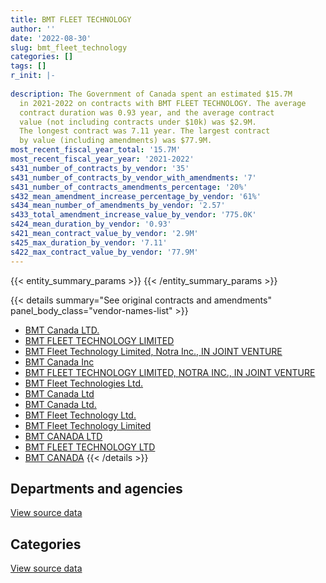 ```yaml
---
title: BMT FLEET TECHNOLOGY
author: ''
date: '2022-08-30'
slug: bmt_fleet_technology
categories: []
tags: []
r_init: |-
  
description: The Government of Canada spent an estimated $15.7M
  in 2021-2022 on contracts with BMT FLEET TECHNOLOGY. The average
  contract duration was 0.93 year, and the average contract
  value (not including contracts under $10k) was $2.9M.
  The longest contract was 7.11 year. The largest contract
  by value (including amendments) was $77.9M.
most_recent_fiscal_year_total: '15.7M'
most_recent_fiscal_year_year: '2021-2022'
s431_number_of_contracts_by_vendor: '35'
s431_number_of_contracts_by_vendor_with_amendments: '7'
s431_number_of_contracts_amendments_percentage: '20%'
s432_mean_amendment_increase_percentage_by_vendor: '61%'
s434_mean_number_of_amendments_by_vendor: '2.57'
s433_total_amendment_increase_value_by_vendor: '775.0K'
s424_mean_duration_by_vendor: '0.93'
s421_mean_contract_value_by_vendor: '2.9M'
s425_max_duration_by_vendor: '7.11'
s422_max_contract_value_by_vendor: '77.9M'
---
```


<script src="/rmarkdown-libs/htmlwidgets/htmlwidgets.js"></script>
<link href="/rmarkdown-libs/datatables-css/datatables-crosstalk.css" rel="stylesheet" />
<script src="/rmarkdown-libs/datatables-binding/datatables.js"></script>
<script src="/rmarkdown-libs/jquery/jquery-3.6.0.min.js"></script>
<link href="/rmarkdown-libs/dt-core-bootstrap/css/dataTables.bootstrap.min.css" rel="stylesheet" />
<link href="/rmarkdown-libs/dt-core-bootstrap/css/dataTables.bootstrap.extra.css" rel="stylesheet" />
<script src="/rmarkdown-libs/dt-core-bootstrap/js/jquery.dataTables.min.js"></script>
<script src="/rmarkdown-libs/dt-core-bootstrap/js/dataTables.bootstrap.min.js"></script>
<link href="/rmarkdown-libs/crosstalk/css/crosstalk.min.css" rel="stylesheet" />
<script src="/rmarkdown-libs/crosstalk/js/crosstalk.min.js"></script>
<script src="/rmarkdown-libs/htmlwidgets/htmlwidgets.js"></script>
<link href="/rmarkdown-libs/datatables-css/datatables-crosstalk.css" rel="stylesheet" />
<script src="/rmarkdown-libs/datatables-binding/datatables.js"></script>
<script src="/rmarkdown-libs/jquery/jquery-3.6.0.min.js"></script>
<link href="/rmarkdown-libs/dt-core-bootstrap/css/dataTables.bootstrap.min.css" rel="stylesheet" />
<link href="/rmarkdown-libs/dt-core-bootstrap/css/dataTables.bootstrap.extra.css" rel="stylesheet" />
<script src="/rmarkdown-libs/dt-core-bootstrap/js/jquery.dataTables.min.js"></script>
<script src="/rmarkdown-libs/dt-core-bootstrap/js/dataTables.bootstrap.min.js"></script>
<link href="/rmarkdown-libs/crosstalk/css/crosstalk.min.css" rel="stylesheet" />
<script src="/rmarkdown-libs/crosstalk/js/crosstalk.min.js"></script>

{{< entity_summary_params >}}
{{< /entity_summary_params >}}

{{< details summary="See original contracts and amendments" panel_body_class="vendor-names-list" >}}
- [BMT Canada LTD.](https://search.open.canada.ca/en/ct/?sort=contract_value_f%20desc&page=1&search_text=%22BMT%20Canada%20LTD.%22)
- [BMT FLEET TECHNOLOGY LIMITED](https://search.open.canada.ca/en/ct/?sort=contract_value_f%20desc&page=1&search_text=%22BMT%20FLEET%20TECHNOLOGY%20LIMITED%22)
- [BMT Fleet Technology Limited, Notra Inc., IN JOINT VENTURE](https://search.open.canada.ca/en/ct/?sort=contract_value_f%20desc&page=1&search_text=%22BMT%20Fleet%20Technology%20Limited%2c%20Notra%20Inc.%2c%20IN%20JOINT%20VENTURE%22)
- [BMT Canada Inc](https://search.open.canada.ca/en/ct/?sort=contract_value_f%20desc&page=1&search_text=%22BMT%20Canada%20Inc%22)
- [BMT FLEET TECHNOLOGY LIMITED, NOTRA INC., IN JOINT VENTURE](https://search.open.canada.ca/en/ct/?sort=contract_value_f%20desc&page=1&search_text=%22BMT%20FLEET%20TECHNOLOGY%20LIMITED%2c%20NOTRA%20INC.%2c%20IN%20JOINT%20VENTURE%22)
- [BMT Fleet Technologies Ltd.](https://search.open.canada.ca/en/ct/?sort=contract_value_f%20desc&page=1&search_text=%22BMT%20Fleet%20Technologies%20Ltd.%22)
- [BMT Canada Ltd](https://search.open.canada.ca/en/ct/?sort=contract_value_f%20desc&page=1&search_text=%22BMT%20Canada%20Ltd%22)
- [BMT Canada Ltd.](https://search.open.canada.ca/en/ct/?sort=contract_value_f%20desc&page=1&search_text=%22BMT%20Canada%20Ltd.%22)
- [BMT Fleet Technology Ltd.](https://search.open.canada.ca/en/ct/?sort=contract_value_f%20desc&page=1&search_text=%22BMT%20Fleet%20Technology%20Ltd.%22)
- [BMT Fleet Technology Limited](https://search.open.canada.ca/en/ct/?sort=contract_value_f%20desc&page=1&search_text=%22BMT%20Fleet%20Technology%20Limited%22)
- [BMT CANADA LTD](https://search.open.canada.ca/en/ct/?sort=contract_value_f%20desc&page=1&search_text=%22BMT%20CANADA%20LTD%22)
- [BMT FLEET TECHNOLOGY LTD](https://search.open.canada.ca/en/ct/?sort=contract_value_f%20desc&page=1&search_text=%22BMT%20FLEET%20TECHNOLOGY%20LTD%22)
- [BMT CANADA](https://search.open.canada.ca/en/ct/?sort=contract_value_f%20desc&page=1&search_text=%22BMT%20CANADA%22)
{{< /details >}}

## Departments and agencies

<div id="htmlwidget-1" style="width:100%;height:auto;" class="datatables html-widget"></div>
<script type="application/json" data-for="htmlwidget-1">{"x":{"style":"bootstrap","filter":"none","vertical":false,"data":[["<a href=\"/departments/dfo-mpo/\">Fisheries and Oceans Canada<\/a>","<a href=\"/departments/dnd-mdn/\">National Defence<\/a>","<a href=\"/departments/nrc-cnrc/\">National Research Council Canada<\/a>","<a href=\"/departments/nrcan-rncan/\">Natural Resources Canada<\/a>"],[135532.49,2009283.82,11865,31330.6],[17849.53,16445096.73,null,46074.4],[76910,16691511.33,14690,null],[31738.73,15663137.77,null,null]],"container":"<table class=\"table table-striped table-hover row-border order-column display\">\n  <thead>\n    <tr>\n      <th>Department<\/th>\n      <th>2018-2019<\/th>\n      <th>2019-2020<\/th>\n      <th>2020-2021<\/th>\n      <th>2021-2022<\/th>\n    <\/tr>\n  <\/thead>\n<\/table>","options":{"order":[[4,"desc"]],"pageLength":10,"autoWidth":true,"columnDefs":[{"targets":1,"render":"function(data, type, row, meta) {\n    return type !== 'display' ? data : DTWidget.formatCurrency(data, \"$\", 2, 3, \",\", \".\", true, null);\n  }"},{"targets":2,"render":"function(data, type, row, meta) {\n    return type !== 'display' ? data : DTWidget.formatCurrency(data, \"$\", 2, 3, \",\", \".\", true, null);\n  }"},{"targets":3,"render":"function(data, type, row, meta) {\n    return type !== 'display' ? data : DTWidget.formatCurrency(data, \"$\", 2, 3, \",\", \".\", true, null);\n  }"},{"targets":4,"render":"function(data, type, row, meta) {\n    return type !== 'display' ? data : DTWidget.formatCurrency(data, \"$\", 2, 3, \",\", \".\", true, null);\n  }"},{"width":"16%","targets":[1,2,3,4]},{"className":"dt-right","targets":[1,2,3,4]}],"orderClasses":false}},"evals":["options.columnDefs.0.render","options.columnDefs.1.render","options.columnDefs.2.render","options.columnDefs.3.render"],"jsHooks":[]}</script>
<p class="text-right">
<a href="https://github.com/GoC-Spending/contracts-data/tree/main/data/out/vendors/bmt_fleet_technology/summary_by_fiscal_year_by_department.csv" class="source-data-link btn btn-link">View source data</a>
</p>

## Categories

<div id="htmlwidget-2" style="width:100%;height:auto;" class="datatables html-widget"></div>
<script type="application/json" data-for="htmlwidget-2">{"x":{"style":"bootstrap","filter":"none","vertical":false,"data":[["<a href=\"/categories/facilities_and_construction/\">Facilities and construction<\/a>","<a href=\"/categories/defence/\">Defence<\/a>","<a href=\"/categories/professional_services/\">Professional services<\/a>","<a href=\"/categories/transportation_and_logistics/\">Transportation and logistics<\/a>","<a href=\"/categories/industrial_products_and_services/\">Industrial products and services<\/a>","<a href=\"/categories/human_capital/\">Human capital<\/a>"],[344899.54,1407729.83,223804.72,23614.43,28631.41,159331.98],[15387419.54,null,943983.08,17849.53,null,159768.51],[15668613.91,null,923455.44,31710,null,159331.98],[15655152.64,null,null,null,null,39723.86]],"container":"<table class=\"table table-striped table-hover row-border order-column display\">\n  <thead>\n    <tr>\n      <th>Category<\/th>\n      <th>2018-2019<\/th>\n      <th>2019-2020<\/th>\n      <th>2020-2021<\/th>\n      <th>2021-2022<\/th>\n    <\/tr>\n  <\/thead>\n<\/table>","options":{"order":[[4,"desc"]],"dom":"t","pageLength":30,"autoWidth":true,"columnDefs":[{"targets":1,"render":"function(data, type, row, meta) {\n    return type !== 'display' ? data : DTWidget.formatCurrency(data, \"$\", 2, 3, \",\", \".\", true, null);\n  }"},{"targets":2,"render":"function(data, type, row, meta) {\n    return type !== 'display' ? data : DTWidget.formatCurrency(data, \"$\", 2, 3, \",\", \".\", true, null);\n  }"},{"targets":3,"render":"function(data, type, row, meta) {\n    return type !== 'display' ? data : DTWidget.formatCurrency(data, \"$\", 2, 3, \",\", \".\", true, null);\n  }"},{"targets":4,"render":"function(data, type, row, meta) {\n    return type !== 'display' ? data : DTWidget.formatCurrency(data, \"$\", 2, 3, \",\", \".\", true, null);\n  }"},{"width":"16%","targets":[1,2,3,4]},{"className":"dt-right","targets":[1,2,3,4]}],"orderClasses":false,"lengthMenu":[10,25,30,50,100]}},"evals":["options.columnDefs.0.render","options.columnDefs.1.render","options.columnDefs.2.render","options.columnDefs.3.render"],"jsHooks":[]}</script>
<p class="text-right">
<a href="https://github.com/GoC-Spending/contracts-data/tree/main/data/out/vendors/bmt_fleet_technology/summary_by_fiscal_year_by_category.csv" class="source-data-link btn btn-link">View source data</a>
</p>

